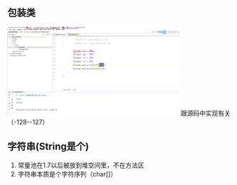  ## 包装类 
<img src="https://raw.githubusercontent.com/zhouyubiu/gitnotes_images/master/gitnote/2020/03/29/1585497083513-1585497083515.png" weight=400 height=200/>
跟源码中实现有关（-128--127）

## 字符串(String是个)
1. 常量池在1.7以后被放到堆空间里，不在方法区
2. 字符串本质是个字符序列（char[]）

